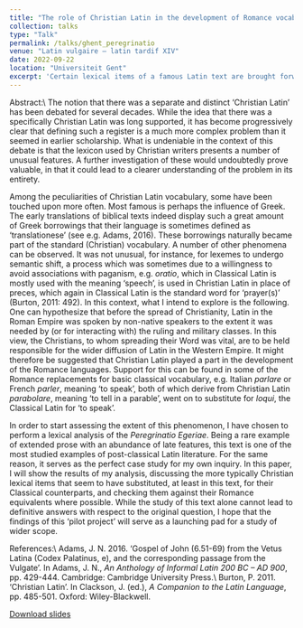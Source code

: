 ```yaml
---
title: "The role of Christian Latin in the development of Romance vocabulary: a lexical study of the <i>Peregrinatio Egeriae</i>"
collection: talks
type: "Talk"
permalink: /talks/ghent_peregrinatio
venue: "Latin vulgaire – latin tardif XIV"
date: 2022-09-22
location: "Universiteit Gent"
excerpt: 'Certain lexical items of a famous Latin text are brought forward for further study and proof of the lasting impact of Christianity on the Language.'
---
```


Abstract:\\
The notion that there was a separate and distinct ‘Christian Latin’ has been debated for several decades. While the idea that there was a specifically Christian Latin was long supported, it has become progressively clear that defining such a register is a much more complex problem than it seemed in earlier scholarship. What is undeniable in the context of this debate is that the lexicon used by Christian writers presents a number of unusual features. A further investigation of these would undoubtedly prove valuable, in that it could lead to a clearer understanding of the problem in its entirety.   

Among the peculiarities of Christian Latin vocabulary, some have been touched upon more often. Most famous is perhaps the influence of Greek. The early translations of biblical texts indeed display such a great amount of Greek borrowings that their language is sometimes defined as ‘translationese’ (see e.g. Adams, 2016). These borrowings naturally became part of the standard (Christian) vocabulary. A number of other phenomena can be observed. It was not unusual, for instance, for lexemes to undergo semantic shift, a process which was sometimes due to a willingness to avoid associations with paganism, e.g. <i>oratio</i>, which in Classical Latin is mostly used with the meaning ‘speech’, is used in Christian Latin in place of preces, which again in Classical Latin is the standard word for ‘prayer(s)’ (Burton, 2011: 492). In this context, what I intend to explore is the following. One can hypothesize that before the spread of Christianity, Latin in the Roman Empire was spoken by non-native speakers to the extent it was needed by (or for interacting with) the ruling and military classes. In this view, the Christians, to whom spreading their Word was vital, are to be held responsible for the wider diffusion of Latin in the Western Empire. It might therefore be suggested that Christian Latin played a part in the development of the Romance languages. Support for this can be found in some of the Romance replacements for basic classical vocabulary, e.g. Italian <i>parlare</i> or French <i>parler</i>, meaning ‘to speak’, both of which derive from Christian Latin <i>parabolare</i>, meaning ‘to tell in a parable’, went on to substitute for <i>loqui</i>, the Classical Latin for ‘to speak’. 

In order to start assessing the extent of this phenomenon, I have chosen to perform a lexical analysis of the <i>Peregrinatio Egeriae</i>. Being a rare example of extended prose with an abundance of late features, this text is one of the most studied examples of post-classical Latin literature. For the same reason, it serves as the perfect case study for my own inquiry. In this paper, I will show the results of my analysis, discussing the more typically Christian lexical items that seem to have substituted, at least in this text, for their Classical counterparts, and checking them against their Romance equivalents where possible. While the study of this text alone cannot lead to definitive answers with respect to the original question, I hope that the findings of this ‘pilot project’ will serve as a launching pad for a study of wider scope.

References:\\
Adams, J. N. 2016. ‘Gospel of John (6.51-69) from the Vetus Latina (Codex Palatinus, e), and  the corresponding passage from the Vulgate’. In Adams, J. N., <i>An Anthology of Informal Latin 200 BC – AD 900</i>, pp. 429-444. Cambridge: Cambridge University Press.\\
Burton, P. 2011. ‘Christian Latin’. In Clackson, J. (ed.), <i>A Companion to the Latin Language</i>, pp. 485-501. Oxford: Wiley-Blackwell.

<a href='http://vlunardi.github.io/files/Lunardi_LVLT14.pdf'>Download slides</a>